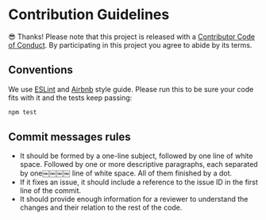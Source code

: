 # Contribution Guidelines

:sunglasses: Thanks! Please note that this project is released with a [Contributor Code of Conduct](CODE_OF_CONDUCT.md). By participating in this project you agree to abide by its terms.

## Conventions

We use [ESLint](http://eslint.org/) and [Airbnb](https://github.com/airbnb/javascript) style guide. Please run this to be sure your code fits with it and the tests keep passing:

```sh
npm test
```

## Commit messages rules

- It should be formed by a one-line subject, followed by one line of white space. Followed by one or more descriptive paragraphs, each separated by one￼￼￼￼ line of white space. All of them finished by a dot.
- If it fixes an issue, it should include a reference to the issue ID in the first line of the commit.
- It should provide enough information for a reviewer to understand the changes and their relation to the rest of the code.
